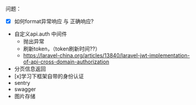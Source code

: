 问题：
- [x] 如何format异常响应 与 正确响应?
- 自定义api.auth 中间件
    - 抛出异常
    - 刷新token，（token刷新时间??）
    - https://laravel-china.org/articles/13840/laravel-jwt-implementation-of-api-cross-domain-authorization
- 分页信息返回
- [x]学习下框架自带的身份认证
- sentry
- swagger
- 图片存储